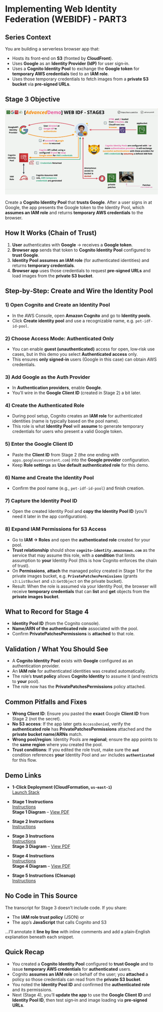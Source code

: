 # Implementing Web Identity Federation (WEBIDF) - PART3

## Series Context

You are building a serverless browser app that:

- Hosts its front‑end on **S3** (fronted by **CloudFront**).
- Uses **Google** as an **Identity Provider (IdP)** for user sign‑in.
- Uses a **Cognito Identity Pool** to exchange the **Google token** for **temporary AWS credentials** tied to an **IAM role**.
- Uses those temporary credentials to fetch images from a **private S3 bucket** via **pre‑signed URLs**.

## Stage 3 Objective

![alt text](image-11.png)

Create a **Cognito Identity Pool** that **trusts Google**. After a user signs in at Google, the app presents the Google token to the Identity Pool, which **assumes an IAM role** and returns **temporary AWS credentials** to the browser.

## How It Works (Chain of Trust)

1. **User** authenticates with **Google** → receives a **Google token**.
2. **Browser app** sends that token to **Cognito Identity Pool** configured to **trust Google**.
3. **Identity Pool** **assumes an IAM role** (for authenticated identities) and returns **temporary credentials**.
4. **Browser app** uses those credentials to request **pre‑signed URLs** and load images from the **private S3 bucket**.

## Step‑by‑Step: Create and Wire the Identity Pool

### 1) Open Cognito and Create an Identity Pool

- In the AWS Console, open **Amazon Cognito** and go to **Identity pools**.
- Click **Create identity pool** and use a recognizable name, e.g. `pet-idf-id-pool`.

### 2) Choose Access Mode: Authenticated Only

- You can enable **guest (unauthenticated)** access for open, low‑risk use cases, but in this demo you select **Authenticated access** only.
- This ensures **only signed‑in** users (Google in this case) can obtain AWS credentials.

### 3) Add Google as the Auth Provider

- In **Authentication providers**, enable **Google**.
- You’ll wire in the **Google Client ID** (created in Stage 2) a bit later.

### 4) Create the Authenticated Role

- During pool setup, Cognito creates an **IAM role** for authenticated identities (name is typically based on the pool name).
- This role is what **Identity Pool** will **assume** to generate temporary credentials for users who present a valid Google token.

### 5) Enter the Google Client ID

- Paste the **Client ID** from Stage 2 (the one ending with `apps.googleusercontent.com`) into the **Google provider** configuration.
- Keep **Role settings** as **Use default authenticated role** for this demo.

### 6) Name and Create the Identity Pool

- Confirm the pool name (e.g., `pet-idf-id-pool`) and finish creation.

### 7) Capture the Identity Pool ID

- Open the created Identity Pool and **copy the Identity Pool ID** (you’ll need it later in the app configuration).

### 8) Expand IAM Permissions for S3 Access

- Go to **IAM → Roles** and open the **authenticated role** created for your pool.
- **Trust relationship** should show **`cognito-identity.amazonaws.com`** as the service that may assume this role, with a **condition** that limits assumption to **your** Identity Pool (this is how Cognito enforces the chain of trust).
- On **Permissions**, **attach** the managed policy created in Stage 1 for the private images bucket, e.g. **`PrivatePatchesPermissions`** (grants `s3:ListBucket` and `s3:GetObject` on the private bucket).
- Result: When the role is assumed via your Identity Pool, the browser will receive **temporary credentials** that can **list** and **get** objects from the **private images bucket**.

## What to Record for Stage 4

- **Identity Pool ID** (from the Cognito console).
- **Name/ARN of the authenticated role** associated with the pool.
- Confirm **PrivatePatchesPermissions** is **attached** to that role.

## Validation / What You Should See

- A **Cognito Identity Pool** exists with **Google** configured as an authentication provider.
- An **IAM role** for authenticated identities was created automatically.
- The role’s **trust policy** allows **Cognito Identity** to assume it (and restricts to **your** pool).
- The role now has the **PrivatePatchesPermissions** policy attached.

## Common Pitfalls and Fixes

- **Wrong Client ID**: Ensure you pasted the **exact** Google **Client ID** from Stage 2 (not the secret).
- **No S3 access**: If the app later gets `AccessDenied`, verify the **authenticated role** has **PrivatePatchesPermissions** attached and the **private bucket name/ARNs** match.
- **Wrong pool/region**: Identity Pools are **regional**; ensure the app points to the **same region** where you created the pool.
- **Trust conditions**: If you edited the role trust, make sure the **`aud`** condition references **your** Identity Pool and `amr` includes **`authenticated`** for this flow.

## Demo Links

- **1-Click Deployment (CloudFormation, `us-east-1`)**  
  [Launch Stack](https://console.aws.amazon.com/cloudformation/home?region=us-east-1#/stacks/quickcreate?templateURL=https://learn-cantrill-labs.s3.amazonaws.com/aws-cognito-web-identity-federation/WEBIDF.yaml&stackName=WEBIDF)

- **Stage 1 Instructions**  
  [Instructions](https://github.com/acantril/learn-cantrill-io-labs/blob/master/aws-cognito-web-identity-federation/02_LABINSTRUCTIONS/STAGE1%20-%20Provision%20and%20Discuss%20Architecture.md)  
  **Stage 1 Diagram** – [View PDF](https://github.com/acantril/learn-cantrill-io-labs/blob/master/aws-cognito-web-identity-federation/02_LABINSTRUCTIONS/ARCHITECTURE-STAGE1.pdf)

- **Stage 2 Instructions**  
  [Instructions](https://github.com/acantril/learn-cantrill-io-labs/blob/master/aws-cognito-web-identity-federation/02_LABINSTRUCTIONS/STAGE2%20-%20Create%20Google%20APIProject%20and%20Client%20ID.md)

- **Stage 3 Instructions**  
  [Instructions](https://github.com/acantril/learn-cantril-io-labs/blob/master/aws-cognito-web-identity-federation/02_LABINSTRUCTIONS/STAGE3%20-%20Create%20Cognito%20Identity%20Pool.md)  
  **Stage 3 Diagram** – [View PDF](https://github.com/acantril/learn-cantrill-io-labs/blob/master/aws-cognito-web-identity-federation/02_LABINSTRUCTIONS/ARCHITECTURE-STAGE3.pdf)

- **Stage 4 Instructions**  
  [Instructions](https://github.com/acantril/learn-cantrill-io-labs/blob/master/aws-cognito-web-identity-federation/02_LABINSTRUCTIONS/STAGE4%20-%20Update%20App%20Bucket%20and%20Test%20Application.md)  
  **Stage 4 Diagram** – [View PDF](https://github.com/acantril/learn-cantrill-io-labs/blob/master/aws-cognito-web-identity-federation/02_LABINSTRUCTIONS/ARCHITECTURE-STAGE4.pdf)

- **Stage 5 Instructions (Cleanup)**  
  [Instructions](https://github.com/acantril/learn-cantrill-io-labs/blob/master/aws-cognito-web-identity-federation/02_LABINSTRUCTIONS/STAGE5%20-%20Cleanup.md)

## No Code in This Source

The transcript for Stage 3 doesn’t include code. If you share:

- The **IAM role trust policy** (JSON) or
- The app’s **JavaScript** that calls Cognito and S3

…I’ll annotate it **line by line** with inline comments and add a plain‑English explanation beneath each snippet.

## Quick Recap

- You created a **Cognito Identity Pool** configured to **trust Google** and to issue **temporary AWS credentials** for **authenticated** users.
- Cognito **assumes an IAM role** on behalf of the user; you **attached** a policy so those credentials can read from the **private S3 bucket**.
- You noted the **Identity Pool ID** and confirmed the **authenticated role** and its permissions.
- Next (Stage 4), you’ll **update the app** to use the **Google Client ID** and **Identity Pool ID**, then test sign‑in and image loading via **pre‑signed URLs**.
